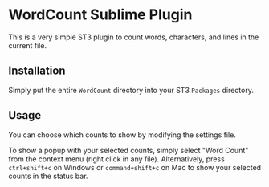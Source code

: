 # WordCount Sublime Plugin

This is a very simple ST3 plugin to count words, characters, and lines in the current file.

## Installation

Simply put the entire `WordCount` directory into your ST3 `Packages` directory.

## Usage

You can choose which counts to show by modifying the settings file.

To show a popup with your selected counts, simply select "Word Count" from the context menu (right click in any file). Alternatively, press `ctrl+shift+c` on Windows or `command+shift+c` on Mac to show your selected counts in the status bar.
